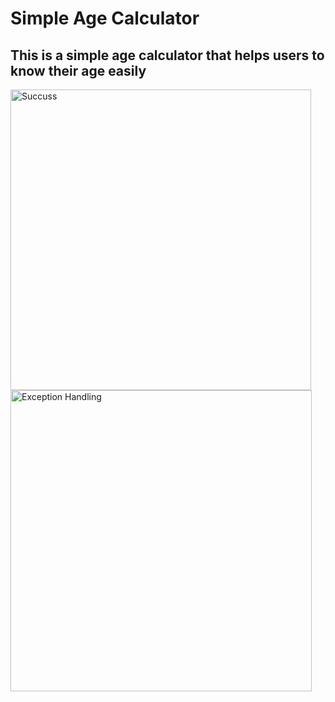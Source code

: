 # Simple Age Calculator
##  This is a simple age calculator that helps users to know their age easily 

</p><img width="481" alt="Succuss" src="https://user-images.githubusercontent.com/81354975/224488155-9e45b24f-1a39-4f7f-bb90-c777b79f7aad.PNG">

<img width="482" alt="Exception Handling" src="https://user-images.githubusercontent.com/81354975/224488191-37519d29-dc36-4d6b-be1a-099251160754.PNG">
